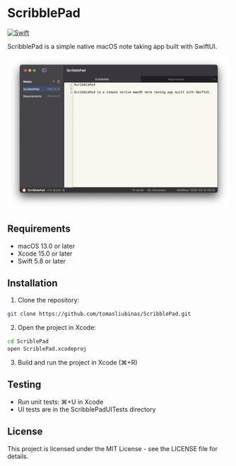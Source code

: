 # ScribblePad

[![Swift](https://github.com/tomasliubinas/ScribblePad/actions/workflows/swift.yml/badge.svg)](https://github.com/tomasliubinas/ScribblePad/actions/workflows/swift.yml)


ScribblePad is a simple native macOS note taking app built with SwiftUI.

![ScribblePad Screenshot](docs/Screenshot.png)

## Requirements

- macOS 13.0 or later
- Xcode 15.0 or later
- Swift 5.8 or later

## Installation

1. Clone the repository:
```bash
git clone https://github.com/tomasliubinas/ScribblePad.git
```

2. Open the project in Xcode:
```bash
cd ScriblePad
open ScriblePad.xcodeproj
```

3. Build and run the project in Xcode (⌘+R)

## Testing

- Run unit tests: ⌘+U in Xcode
- UI tests are in the ScribblePadUITests directory

## License

This project is licensed under the MIT License - see the LICENSE file for details.
